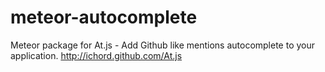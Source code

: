 # meteor-autocomplete
Meteor package for At.js - Add Github like mentions autocomplete to your application.  http://ichord.github.com/At.js
